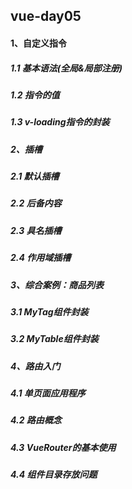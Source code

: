 ## vue-day05

#### 1、自定义指令

##### 1.1 基本语法(全局&局部注册)



##### 1.2 指令的值



##### 1.3 v-loading指令的封装





##### 2、插槽

##### 2.1 默认插槽



##### 2.2 后备内容



##### 2.3 具名插槽



##### 2.4 作用域插槽





##### 3、综合案例：商品列表

##### 3.1 MyTag组件封装



##### 3.2 MyTable组件封装





##### 4、路由入门

##### 4.1 单页面应用程序



##### 4.2 路由概念



##### 4.3 VueRouter的基本使用



##### 4.4 组件目录存放问题



